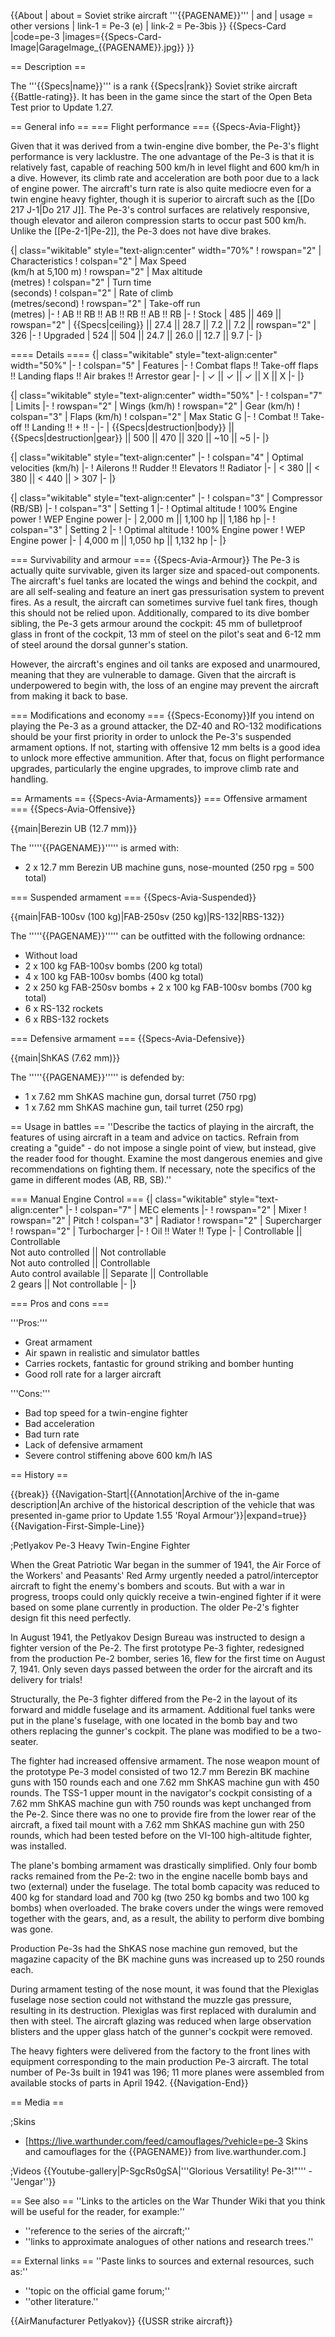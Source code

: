 {{About
| about = Soviet strike aircraft '''{{PAGENAME}}'''
| and
| usage = other versions
| link-1 = Pe-3 (e)
| link-2 = Pe-3bis
}}
{{Specs-Card
|code=pe-3
|images={{Specs-Card-Image|GarageImage_{{PAGENAME}}.jpg}}
}}

== Description ==
<!-- ''In the description, the first part should be about the history of and the creation and combat usage of the aircraft, as well as its key features. In the second part, tell the reader about the aircraft in the game. Insert a screenshot of the vehicle, so that if the novice player does not remember the vehicle by name, he will immediately understand what kind of vehicle the article is talking about.'' -->
The '''{{Specs|name}}''' is a rank {{Specs|rank}} Soviet strike aircraft {{Battle-rating}}. It has been in the game since the start of the Open Beta Test prior to Update 1.27.

== General info ==
=== Flight performance ===
{{Specs-Avia-Flight}}
<!-- ''Describe how the aircraft behaves in the air. Speed, manoeuvrability, acceleration and allowable loads - these are the most important characteristics of the vehicle.'' -->Given that it was derived from a twin-engine dive bomber, the Pe-3's flight performance is very lacklustre. The one advantage of the Pe-3 is that it is relatively fast, capable of reaching 500 km/h in level flight and 600 km/h in a dive. However, its climb rate and acceleration are both poor due to a lack of engine power. The aircraft's turn rate is also quite mediocre even for a twin engine heavy fighter, though it is superior to aircraft such as the [[Do 217 J-1|Do 217 J]]. The Pe-3's control surfaces are relatively responsive, though elevator and aileron compression starts to occur past 500 km/h. Unlike the [[Pe-2-1|Pe-2]], the Pe-3 does not have dive brakes.

{| class="wikitable" style="text-align:center" width="70%"
! rowspan="2" | Characteristics
! colspan="2" | Max Speed<br>(km/h at 5,100 m)
! rowspan="2" | Max altitude<br>(metres)
! colspan="2" | Turn time<br>(seconds)
! colspan="2" | Rate of climb<br>(metres/second)
! rowspan="2" | Take-off run<br>(metres)
|-
! AB !! RB !! AB !! RB !! AB !! RB
|-
! Stock
| 485 || 469 || rowspan="2" | {{Specs|ceiling}} || 27.4 || 28.7 || 7.2 || 7.2 || rowspan="2" | 326
|-
! Upgraded
| 524 || 504 || 24.7 || 26.0 || 12.7 || 9.7
|-
|}

==== Details ====
{| class="wikitable" style="text-align:center" width="50%"
|-
! colspan="5" | Features
|-
! Combat flaps !! Take-off flaps !! Landing flaps !! Air brakes !! Arrestor gear
|-
| ✓ || ✓ || ✓ || X || X     <!-- ✓ -->
|-
|}

{| class="wikitable" style="text-align:center" width="50%"
|-
! colspan="7" | Limits
|-
! rowspan="2" | Wings (km/h)
! rowspan="2" | Gear (km/h)
! colspan="3" | Flaps (km/h)
! colspan="2" | Max Static G
|-
! Combat !! Take-off !! Landing !! + !! -
|-
| {{Specs|destruction|body}} || {{Specs|destruction|gear}} || 500 || 470 || 320 || ~10 || ~5
|-
|}

{| class="wikitable" style="text-align:center"
|-
! colspan="4" | Optimal velocities (km/h)
|-
! Ailerons !! Rudder !! Elevators !! Radiator
|-
| < 380 || < 380 || < 440 || > 307
|-
|}

{| class="wikitable" style="text-align:center"
|-
! colspan="3" | Compressor (RB/SB)
|-
! colspan="3" | Setting 1
|-
! Optimal altitude
! 100% Engine power
! WEP Engine power
|-
| 2,000 m || 1,100 hp || 1,186 hp
|-
! colspan="3" | Setting 2
|-
! Optimal altitude
! 100% Engine power
! WEP Engine power
|-
| 4,000 m || 1,050 hp || 1,132 hp
|-
|}

=== Survivability and armour ===
{{Specs-Avia-Armour}}<!-- Examine the survivability of the aircraft. Note how vulnerable the structure is and how secure the pilot is, whether the fuel tanks are armoured, etc. Describe the armour, if there is any, and also mention the vulnerability of other critical aircraft systems. -->
The Pe-3 is actually quite survivable, given its larger size and spaced-out components. The aircraft's fuel tanks are located the wings and behind the cockpit, and are all self-sealing and feature an inert gas pressurisation system to prevent fires. As a result, the aircraft can sometimes survive fuel tank fires, though this should not be relied upon. Additionally, compared to its dive bomber sibling, the Pe-3 gets armour around the cockpit: 45 mm of bulletproof glass in front of the cockpit, 13 mm of steel on the pilot's seat and 6-12 mm of steel around the dorsal gunner's station.

However, the aircraft's engines and oil tanks are exposed and unarmoured, meaning that they are vulnerable to damage. Given that the aircraft is underpowered to begin with, the loss of an engine may prevent the aircraft from making it back to base.

=== Modifications and economy ===
{{Specs-Economy}}If you intend on playing the Pe-3 as a ground attacker, the DZ-40 and RO-132 modifications should be your first priority in order to unlock the Pe-3's suspended armament options. If not, starting with offensive 12 mm belts is a good idea to unlock more effective ammunition. After that, focus on flight performance upgrades, particularly the engine upgrades, to improve climb rate and handling.

== Armaments ==
{{Specs-Avia-Armaments}}
=== Offensive armament ===
{{Specs-Avia-Offensive}}
<!-- ''Describe the offensive armament of the aircraft, if any. Describe how effective the cannons and machine guns are in a battle, and also what belts or drums are better to use. If there is no offensive weaponry, delete this subsection.'' -->
{{main|Berezin UB (12.7 mm)}}

The '''''{{PAGENAME}}''''' is armed with:

* 2 x 12.7 mm Berezin UB machine guns, nose-mounted (250 rpg = 500 total)

=== Suspended armament ===
{{Specs-Avia-Suspended}}
<!-- ''Describe the aircraft's suspended armament: additional cannons under the wings, bombs, rockets and torpedoes. This section is especially important for bombers and attackers. If there is no suspended weaponry remove this subsection.'' -->
{{main|FAB-100sv (100 kg)|FAB-250sv (250 kg)|RS-132|RBS-132}}

The '''''{{PAGENAME}}''''' can be outfitted with the following ordnance:

* Without load
* 2 x 100 kg FAB-100sv bombs (200 kg total)
* 4 x 100 kg FAB-100sv bombs (400 kg total)
* 2 x 250 kg FAB-250sv bombs + 2 x 100 kg FAB-100sv bombs (700 kg total)
* 6 x RS-132 rockets
* 6 x RBS-132 rockets

=== Defensive armament ===
{{Specs-Avia-Defensive}}
<!-- ''Defensive armament with turret machine guns or cannons, crewed by gunners. Examine the number of gunners and what belts or drums are better to use. If defensive weaponry is not available, remove this subsection.'' -->
{{main|ShKAS (7.62 mm)}}

The '''''{{PAGENAME}}''''' is defended by:

* 1 x 7.62 mm ShKAS machine gun, dorsal turret (750 rpg)
* 1 x 7.62 mm ShKAS machine gun, tail turret (250 rpg)

== Usage in battles ==
''Describe the tactics of playing in the aircraft, the features of using aircraft in a team and advice on tactics. Refrain from creating a "guide" - do not impose a single point of view, but instead, give the reader food for thought. Examine the most dangerous enemies and give recommendations on fighting them. If necessary, note the specifics of the game in different modes (AB, RB, SB).''

=== Manual Engine Control ===
{| class="wikitable" style="text-align:center"
|-
! colspan="7" | MEC elements
|-
! rowspan="2" | Mixer
! rowspan="2" | Pitch
! colspan="3" | Radiator
! rowspan="2" | Supercharger
! rowspan="2" | Turbocharger
|-
! Oil !! Water !! Type
|-
| Controllable || Controllable<br>Not auto controlled || Not controllable<br>Not auto controlled || Controllable<br>Auto control available || Separate || Controllable<br>2 gears || Not controllable
|-
|}

=== Pros and cons ===
<!-- ''Summarise and briefly evaluate the vehicle in terms of its characteristics and combat effectiveness. Mark its pros and cons in the bulleted list. Try not to use more than 6 points for each of the characteristics. Avoid using categorical definitions such as "bad", "good" and the like - use substitutions with softer forms such as "inadequate" and "effective".'' -->

'''Pros:'''

* Great armament
* Air spawn in realistic and simulator battles
* Carries rockets, fantastic for ground striking and bomber hunting
* Good roll rate for a larger aircraft

'''Cons:'''

* Bad top speed for a twin-engine fighter
* Bad acceleration
* Bad turn rate
* Lack of defensive armament
* Severe control stiffening above 600 km/h IAS

== History ==
<!-- ''Describe the history of the creation and combat usage of the aircraft in more detail than in the introduction. If the historical reference turns out to be too long, take it to a separate article, taking a link to the article about the vehicle and adding a block "/History" (example: <nowiki>https://wiki.warthunder.com/(Vehicle-name)/History</nowiki>) and add a link to it here using the <code>main</code> template. Be sure to reference text and sources by using <code><nowiki><ref></ref></nowiki></code>, as well as adding them at the end of the article with <code><nowiki><references /></nowiki></code>. This section may also include the vehicle's dev blog entry (if applicable) and the in-game encyclopedia description (under <code><nowiki>=== In-game description ===</nowiki></code>, also if applicable).'' -->

{{break}}
{{Navigation-Start|{{Annotation|Archive of the in-game description|An archive of the historical description of the vehicle that was presented in-game prior to Update 1.55 'Royal Armour'}}|expand=true}}
{{Navigation-First-Simple-Line}}

;Petlyakov Pe-3 Heavy Twin-Engine Fighter

When the Great Patriotic War began in the summer of 1941, the Air Force of the Workers' and Peasants' Red Army urgently needed a patrol/interceptor aircraft to fight the enemy's bombers and scouts. But with a war in progress, troops could only quickly receive a twin-engined fighter if it were based on some plane currently in production. The older Pe-2's fighter design fit this need perfectly.

In August 1941, the Petlyakov Design Bureau was instructed to design a fighter version of the Pe-2. The first prototype Pe-3 fighter, redesigned from the production Pe-2 bomber, series 16, flew for the first time on August 7, 1941. Only seven days passed between the order for the aircraft and its delivery for trials!

Structurally, the Pe-3 fighter differed from the Pe-2 in the layout of its forward and middle fuselage and its armament. Additional fuel tanks were put in the plane's fuselage, with one located in the bomb bay and two others replacing the gunner's cockpit. The plane was modified to be a two-seater.

The fighter had increased offensive armament. The nose weapon mount of the prototype Pe-3 model consisted of two 12.7 mm Berezin BK machine guns with 150 rounds each and one 7.62 mm ShKAS machine gun with 450 rounds. The TSS-1 upper mount in the navigator's cockpit consisting of a 7.62 mm ShKAS machine gun with 750 rounds was kept unchanged from the Pe-2. Since there was no one to provide fire from the lower rear of the aircraft, a fixed tail mount with a 7.62 mm ShKAS machine gun with 250 rounds, which had been tested before on the VI-100 high-altitude fighter, was installed.

The plane's bombing armament was drastically simplified. Only four bomb racks remained from the Pe-2: two in the engine nacelle bomb bays and two (external) under the fuselage. The total bomb capacity was reduced to 400 kg for standard load and 700 kg (two 250 kg bombs and two 100 kg bombs) when overloaded. The brake covers under the wings were removed together with the gears, and, as a result, the ability to perform dive bombing was gone.

Production Pe-3s had the ShKAS nose machine gun removed, but the magazine capacity of the BK machine guns was increased up to 250 rounds each.

During armament testing of the nose mount, it was found that the Plexiglas fuselage nose section could not withstand the muzzle gas pressure, resulting in its destruction. Plexiglas was first replaced with duralumin and then with steel. The aircraft glazing was reduced when large observation blisters and the upper glass hatch of the gunner's cockpit were removed.

The heavy fighters were delivered from the factory to the front lines with equipment corresponding to the main production Pe-3 aircraft. The total number of Pe-3s built in 1941 was 196; 11 more planes were assembled from available stocks of parts in April 1942.
{{Navigation-End}}

== Media ==
<!-- ''Excellent additions to the article would be video guides, screenshots from the game, and photos.'' -->

;Skins

* [https://live.warthunder.com/feed/camouflages/?vehicle=pe-3 Skins and camouflages for the {{PAGENAME}} from live.warthunder.com.]

;Videos
{{Youtube-gallery|P-SgcRs0gSA|'''Glorious Versatility! Pe-3!"'''  - ''Jengar''}}

== See also ==
''Links to the articles on the War Thunder Wiki that you think will be useful for the reader, for example:''
* ''reference to the series of the aircraft;''
* ''links to approximate analogues of other nations and research trees.''

== External links ==
''Paste links to sources and external resources, such as:''
* ''topic on the official game forum;''
* ''other literature.''

{{AirManufacturer Petlyakov}}
{{USSR strike aircraft}}